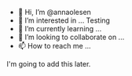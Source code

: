 - 👋 Hi, I’m @annaolesen
- 👀 I’m interested in ... Testing
- 🌱 I’m currently learning ...
- 💞️ I’m looking to collaborate on ...
- 📫 How to reach me ...

<!---
annaolesen/annaolesen is a ✨ special ✨ repository because its `README.md` (this file) appears on your GitHub profile.
You can click the Preview link to take a look at your changes.
--->

I'm going to add this later.

